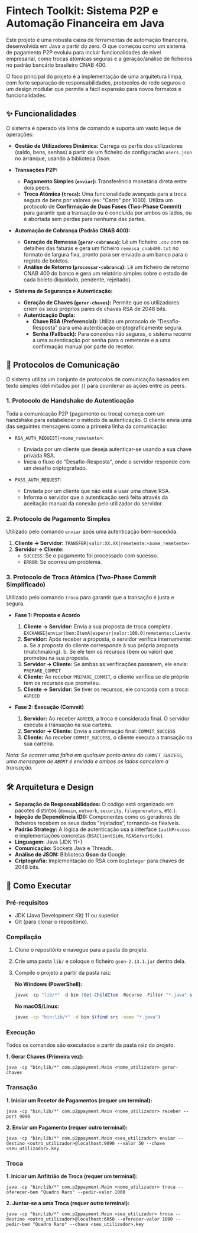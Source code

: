 # Fintech Toolkit: Sistema P2P e Automação Financeira em Java

Este projeto é uma robusta caixa de ferramentas de automação financeira, desenvolvida em Java a partir do zero. O que começou como um sistema de pagamento P2P evoluiu para incluir funcionalidades de nível empresarial, como trocas atómicas seguras e a geração/análise de ficheiros no padrão bancário brasileiro CNAB 400.

O foco principal do projeto é a implementação de uma arquitetura limpa, com forte separação de responsabilidades, protocolos de rede seguros e um design modular que permite a fácil expansão para novos formatos e funcionalidades.

## ✨ Funcionalidades

O sistema é operado via linha de comando e suporta um vasto leque de operações:

* **Gestão de Utilizadores Dinâmica:** Carrega os perfis dos utilizadores (saldo, bens, senhas) a partir de um ficheiro de configuração `users.json` no arranque, usando a biblioteca Gson.

* **Transações P2P:**
    * **Pagamento Simples (`enviar`):** Transferência monetária direta entre dois peers.
    * **Troca Atómica (`troca`):** Uma funcionalidade avançada para a troca segura de bens por valores (ex: "Carro" por 1000). Utiliza um protocolo de **Confirmação de Duas Fases (Two-Phase Commit)** para garantir que a transação ou é concluída por ambos os lados, ou é abortada sem perdas para nenhuma das partes.

* **Automação de Cobrança (Padrão CNAB 400):**
    * **Geração de Remessa (`gerar-cobranca`):** Lê um ficheiro `.csv` com os detalhes das faturas e gera um ficheiro `remessa_cnab400.txt` no formato de largura fixa, pronto para ser enviado a um banco para o registo de boletos.
    * **Análise de Retorno (`processar-cobranca`):** Lê um ficheiro de retorno CNAB 400 do banco e gera um relatório simples sobre o estado de cada boleto (liquidado, pendente, rejeitado).

* **Sistema de Segurança e Autenticação:**
    * **Geração de Chaves (`gerar-chaves`):** Permite que os utilizadores criem os seus próprios pares de chaves RSA de 2048 bits.
    * **Autenticação Dupla:**
        * **Chave RSA (Preferencial):** Utiliza um protocolo de "Desafio-Resposta" para uma autenticação criptograficamente segura.
        * **Senha (Fallback):** Para conexões não seguras, o sistema recorre a uma autenticação por senha para o remetente e a uma confirmação manual por parte do recetor.

## 📡 Protocolos de Comunicação

O sistema utiliza um conjunto de protocolos de comunicação baseados em texto simples (delimitados por `|`) para coordenar as ações entre os peers.

### 1. Protocolo de Handshake de Autenticação

Toda a comunicação P2P (pagamento ou troca) começa com um handshake para estabelecer o método de autenticação. O cliente envia uma das seguintes mensagens como a primeira linha da comunicação:

* `RSA_AUTH_REQUEST|<nome_remetente>`:
    * Enviada por um cliente que deseja autenticar-se usando a sua chave privada RSA.
    * Inicia o fluxo de "Desafio-Resposta", onde o servidor responde com um desafio criptografado.

* `PASS_AUTH_REQUEST`:
    * Enviada por um cliente que não está a usar uma chave RSA.
    * Informa o servidor que a autenticação será feita através da aceitação manual da conexão pelo utilizador do servidor.

### 2. Protocolo de Pagamento Simples

Utilizado pelo comando `enviar` após uma autenticação bem-sucedida.

1.  **Cliente -> Servidor:** `TRANSFER|valor:XX.XX|remetente:<nome_remetente>`
2.  **Servidor -> Cliente:**
    * `SUCCESS`: Se o pagamento foi processado com sucesso.
    * `ERROR`: Se ocorreu um problema.

### 3. Protocolo de Troca Atómica (Two-Phase Commit Simplificado)

Utilizado pelo comando `troca` para garantir que a transação é justa e segura.

* **Fase 1: Proposta e Acordo**
    1.  **Cliente -> Servidor:** Envia a sua proposta de troca completa.
        `EXCHANGE|enviar|bem:ItemA|esperar|valor:100.0|remetente:cliente`
    2.  **Servidor:** Após receber a proposta, o servidor verifica internamente:
        a. Se a proposta do cliente corresponde à sua própria proposta (matchmaking).
        b. Se ele tem os recursos (bem ou valor) que prometeu na sua proposta.
    3.  **Servidor -> Cliente:** Se ambas as verificações passarem, ele envia: `PREPARE_COMMIT`
    4.  **Cliente:** Ao receber `PREPARE_COMMIT`, o cliente verifica se ele próprio tem os recursos que prometeu.
    5.  **Cliente -> Servidor:** Se tiver os recursos, ele concorda com a troca: `AGREED`

* **Fase 2: Execução (Commit)**
    1.  **Servidor:** Ao receber `AGREED`, a troca é considerada final. O servidor executa a transação na sua carteira.
    2.  **Servidor -> Cliente:** Envia a confirmação final: `COMMIT_SUCCESS`
    3.  **Cliente:** Ao receber `COMMIT_SUCCESS`, o cliente executa a transação na sua carteira.

*Nota: Se ocorrer uma falha em qualquer ponto antes do `COMMIT_SUCCESS`, uma mensagem de `ABORT` é enviada e ambos os lados cancelam a transação.*

## 🛠️ Arquitetura e Design

* **Separação de Responsabilidades:** O código está organizado em pacotes distintos (`domain`, `network`, `security`, `filegenerators`, etc.).
* **Injeção de Dependência (DI):** Componentes como os geradores de ficheiros recebem os seus dados "injetados", tornando-os flexíveis.
* **Padrão Strategy:** A lógica de autenticação usa a interface `IauthProcess` e implementações concretas (`RSAClientSide`, `RSAServerSide`).
* **Linguagem:** Java (JDK 11+)
* **Comunicação:** Sockets Java e Threads.
* **Análise de JSON:** Biblioteca **Gson** da Google.
* **Criptografia:** Implementação do RSA com `BigInteger` para chaves de 2048 bits.

## 🚀 Como Executar

### Pré-requisitos
* JDK (Java Development Kit) 11 ou superior.
* Git (para clonar o repositório).

### Compilação
1.  Clone o repositório e navegue para a pasta do projeto.
2.  Crie uma pasta `lib/` e coloque o ficheiro `gson-2.13.1.jar` dentro dela.
3.  Compile o projeto a partir da pasta raiz:

    **No Windows (PowerShell):**
    ```powershell
    javac -cp "lib/*" -d bin (Get-ChildItem -Recurse -Filter "*.java" src | ForEach-Object { $_.FullName })
    ```
    **No macOS/Linux:**
    ```bash
    javac -cp "bin:lib/*" -d bin $(find src -name "*.java")
    ```

### Execução
Todos os comandos são executados a partir da pasta raiz do projeto.

**1. Gerar Chaves (Primeira vez):**
```
java -cp "bin;lib/*" com.p2ppayment.Main <nome_utilizador> gerar-chaves
```
### Transação
**1. Iniciar um Recetor de Pagamentos (requer um terminal):**
```
java -cp "bin;lib/*" com.p2ppayment.Main <nome_utilizador> receber --port 9090
```

**2. Enviar um Pagamento (requer outro terminal):**
```
java -cp "bin;lib/*" com.p2ppayment.Main <seu_utilizador> enviar --destino <outro_utilizador>@localhost:9090 --valor 50 --chave <seu_utilizador>.key
```

### Troca
**1. Iniciar um Anfitrião de Troca (requer um terminal):**
```
java -cp "bin;lib/*" com.p2ppayment.Main <nome_utilizador> troca --oferecer-bem "Quadro Raro" --pedir-valor 1000
```
**2. Juntar-se a uma Troca (requer outro terminal):**
```
java -cp "bin;lib/*" com.p2ppayment.Main <seu_utilizador> troca --destino <outro_utilizador>@localhost:6050 --oferecer-valor 1000 --pedir-bem "Quadro Raro" --chave <seu_utilizador>.key
```